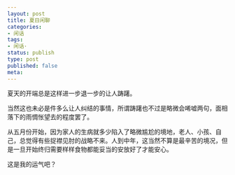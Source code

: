 ```yaml
---
layout: post
title: 夏日闲聊
categories:
- 闲话
tags:
- 闲话·
status: publish
type: post
published: false
meta:
---
```


夏天的开端总是这样进一步退一步的让人踌躇。

当然这也未必是件多么让人纠结的事情，所谓踌躇也不过是略微会唏嘘两句，面相落下的雨惆怅望去的程度罢了。

从五月份开始，因为家人的生病就多少陷入了略微尴尬的境地，老人、小孩、自己，总觉得有些捉襟见肘的战略不来。人到中年，这当然不算是最辛苦的境况，但是一旦开始终归需要样样食物都能妥当的安放好了才能安心。

这是我的运气吧？




